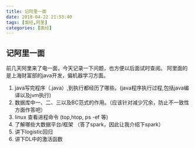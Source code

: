```yaml
---
title: 记阿里一面
date: 2018-04-22 21:53:40
tags: [面经,阿里]
categories: [面经]
---
```


## 记阿里一面
 前几天阿里来了电一面，今天记录一下问题，也方便以后面试时查阅。
 阿里面的是上海财富部的java开发，偏机器学习方面。
 
 1. java写完程序（.java）,到执行都经历了哪些。(java程序执行过程,包括java编译以及jvm执行)
 2. 数据库中一、二、三以及BC范式的作用。（应该针对减少冗余，防止不一致性方面作答吧）
 3. linux 查看进程命令 (top,htop, ps -ef 等)
 4. 了解哪些大数据平台/框架 （答了spark，因此让我介绍下spark）
 5. 讲下logistic回归
 6. 讲下DL中的激活函数